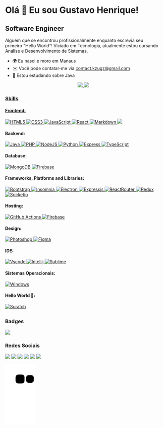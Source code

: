 Olá 👋 Eu sou Gustavo Henrique!
==============================

Software Engineer
--------------------

Alguém que se encontrou profissionalmente enquanto escrevia seu primeiro "Hello World"! Viciado em Tecnologia, atualmente estou cursando Análise e Desenvolvimento de Sistemas.

* 🌍 Eu nasci e moro em Manaus
* ✉️ Você pode contatar-me via [contact.kzugz@gmail.com](mailto:contact.kzugz@gmail.com)
* 🧠 Estou estudando sobre Java

<div align="center">
  <a href="https://github.com/devGustah">
  <img height="180em" src="https://github-readme-stats.vercel.app/api?username=devGustah&show_icons=true&theme=dark&include_all_commits=true&count_private=true"/>
  <img height="180em" src="https://github-readme-stats.vercel.app/api/top-langs/?username=devGustah&layout=compact&langs_count=3&theme=dark"/>
</div>
  
### Skills  

#### Frontend:
<p>
    <a href="https://developer.mozilla.org/en-US/docs/Glossary/HTML5" target="_blank" rel="noreferrer">
        <img src="https://img.shields.io/badge/HTML5-E34F26?style=for-the-badge&logo=html5&logoColor=white" alt="HTML5" />
    </a>
    <a href="https://www.w3.org/TR/CSS/#css" target="_blank" rel="noreferrer">
        <img src="https://img.shields.io/badge/CSS3-1572B6?style=for-the-badge&logo=css3&logoColor=white" alt="CSS3" />
    </a>
    <a href="https://developer.mozilla.org/en-US/docs/Web/JavaScript" target="_blank" rel="noreferrer">
        <img src="https://img.shields.io/badge/JavaScript-F7DF1E?style=for-the-badge&logo=javascript&logoColor=000000" alt="JavaScript" />
    </a>
    <a href="https://react.dev" target="_blank" rel="noreferrer">
        <img src="https://img.shields.io/badge/react-%2320232a.svg?style=for-the-badge&logo=react&logoColor=%2361DAFB" alt="React" />
    </a>
    <a href="https://www.markdownguide.org" target="_blank" rel="noreferrer">
        <img src="https://img.shields.io/badge/markdown-%23000000.svg?style=for-the-badge&logo=markdown&logoColor=white" alt="Markdown" />
    </a>
    <a href="https://jquery.com" target="_blank" rel="noreferrer">
        <img src="https://img.shields.io/badge/jQuery-0769AD?style=for-the-badge&logo=jquery&logoColor=white" />
    </a>
</p>

#### Backend:
<p>
    <a href="https://www.java.com/" target="_blank" rel="noreferrer">
        <img src="https://img.shields.io/badge/Java-5381a1?style=for-the-badge&logo=openjdk&logoColor=white" alt="Java" />
    </a>
    <a href="https://www.php.net/" target="_blank" rel="noreferrer">
        <img src="https://img.shields.io/badge/PHP-777BB4?style=for-the-badge&logo=php&logoColor=white" alt="PHP" />
    </a>
    <a href="https://nodejs.org/en/" target="_blank" rel="noreferrer">
        <img src="https://img.shields.io/badge/Node.js-339933?style=for-the-badge&logo=nodedotjs&logoColor=white" alt="NodeJS" />
    </a>
    <a href="https://www.python.org" target="_blank" rel="noreferrer">
        <img src="https://img.shields.io/badge/python-3670A0?style=for-the-badge&logo=python&logoColor=ffdd54" alt="Python" />
    </a>
    <a href="https://expressjs.com/" target="_blank" rel="noreferrer">
        <img src="https://img.shields.io/badge/Express.js-000000?style=for-the-badge&logo=express&logoColor=white" alt="Express" />
    </a>
    <a href="https://www.typescriptlang.org/" target="_blank" rel="noreferrer">
        <img src="https://img.shields.io/badge/TypeScript-007ACC?style=for-the-badge&logo=typescript&logoColor=white" alt="TypeScript" />
    </a>
</p>

#### Database:
<p>
    <a href="https://www.mongodb.com/" target="_blank" rel="noreferrer">
        <img src="https://img.shields.io/badge/MongoDB-4EA94B?style=for-the-badge&logo=mongodb&logoColor=white" alt="MongoDB" />
    </a>
    <a href="https://firebase.google.com/" target="_blank" rel="noreferrer">
        <img src="https://img.shields.io/badge/Firebase-039BE5?style=for-the-badge&logo=Firebase&logoColor=white" alt="Firebase" />
    </a>
</p>
  
#### Frameworks, Platforms and Libraries:
<p>
    <a href="https://getbootstrap.com" target="_blank" rel="noreferrer">
        <img src="https://img.shields.io/badge/bootstrap-%23563D7C.svg?style=for-the-badge&logo=bootstrap&logoColor=white" alt="Bootstrap" />
    </a>
    <a href="https://insomnia.rest" target="_blank" rel="noreferrer">
        <img src="https://img.shields.io/badge/Insomnia-black?style=for-the-badge&logo=insomnia&logoColor=5849BE" alt="Insomnia" />
    </a>
    <a href="https://www.electronjs.org/" target="_blank" rel="noreferrer">
        <img src="https://img.shields.io/badge/Electron-191970?style=for-the-badge&logo=Electron&logoColor=white" alt="Electron" />
    </a>
    <a href="https://expressjs.com/" target="_blank" rel="noreferrer">
        <img src="https://img.shields.io/badge/express.js-%23404d59.svg?style=for-the-badge&logo=express&logoColor=%2361DAFB" alt="Expressjs" />
    </a>
    <a href="https://reactrouter.com/en/main" target="_blank" rel="noreferrer">
        <img src="https://img.shields.io/badge/React_Router-CA4245?style=for-the-badge&logo=react-router&logoColor=white" alt="ReactRouter" />
    </a>
    <a href="https://redux.js.org" target="_blank" rel="noreferrer">
        <img src="https://img.shields.io/badge/redux-%23593d88.svg?style=for-the-badge&logo=redux&logoColor=white" alt="Redux" />
    </a>
    <a href="https://socket.io" target="_blank" rel="noreferrer">
        <img src="https://img.shields.io/badge/Socket.io-black?style=for-the-badge&logo=socket.io&badgeColor=010101" alt="Socketio" />
    </a>
</p>  

#### Hosting:
<p>
    <a href="https://github.com/" target="_blank" rel="noreferrer">
        <img src="https://img.shields.io/badge/github%20pages-121013?style=for-the-badge&logo=github&logoColor=white" alt="GitHub Actions" />
    </a>
    <a href="https://firebase.google.com/" target="_blank" rel="noreferrer">
        <img src="https://img.shields.io/badge/firebase-%23039BE5.svg?style=for-the-badge&logo=firebase" alt="Firebase" />
    </a>
</p>

#### Design:
<p>
    <a href="https://www.adobe.com/br/products/photoshop.html" target="_blank" rel="noreferrer">
        <img src="https://img.shields.io/badge/Adobe%20Photoshop-31A8FF?style=for-the-badge&logo=Adobe%20Photoshop&logoColor=black" alt="Photoshop" />
    </a>
    <a href="https://www.figma.com/" target="_blank" rel="noreferrer">
        <img src="https://img.shields.io/badge/Figma-F24E1E?style=for-the-badge&logo=figma&logoColor=white" alt="Figma" />
    </a>
</p>
  
#### IDE:
<p>
  <a href="https://code.visualstudio.com" target="_blank" rel="noreferrer">
        <img src="https://img.shields.io/badge/Visual_Studio_Code-0078D4?style=for-the-badge&logo=visual%20studio%20code&logoColor=white" alt="Vscode" />
  </a>
  <a href="https://www.jetbrains.com/pt-br/idea/" target="_blank" rel="noreferrer">
        <img src="https://img.shields.io/badge/IntelliJ_IDEA-000000.svg?style=for-the-badge&logo=intellij-idea&logoColor=white" alt="Intellij" />
  </a>
  <a href="https://www.sublimetext.com" target="_blank" rel="noreferrer">
        <img src="https://img.shields.io/badge/sublime_text-%23575757.svg?&style=for-the-badge&logo=sublime-text&logoColor=important" alt="Sublime" />
  </a>
</p>
  
#### Sistemas Operacionais:
<p>
    <a href="https://www.microsoft.com/pt-br/windows/" target="_blank" rel="noreferrer">
        <img src="https://img.shields.io/badge/Windows-0078D6?style=for-the-badge&logo=windows11&logoColor=white" alt="Windows" />
    </a>
</p>  
  
#### Hello World 👋:
  <p>
    <a href="https://scratch.mit.edu" target="_blank" rel="noreferrer">
        <img src="https://img.shields.io/badge/Scratch-4D97FF?style=for-the-badge&logo=Scratch&logoColor=white" alt="Scratch">
    </a>
  </p>
  
  ##
  
### Badges

<a href="http://www.github.com/devGustah">
    <img src="https://github-readme-streak-stats.herokuapp.com/?user=devGustah&stroke=ffffff&background=1c1917&ring=ec4899&fire=ec4899&currStreakNum=ffffff&currStreakLabel=ec4899&sideNums=ffffff&sideLabels=ffffff&dates=ffffff&hide_border=true" />
</a>  
  
### Redes Sociais
 
<div>
  <a href="https://www.github.com/devGustah" target="_blank" rel="noreferrer"><img src="https://img.shields.io/badge/GitHub-100000?style=for-the-badge&logo=github&logoColor=white"/></a>
  <a href="https://instagram.com/kzugzz" target="_blank"><img src="https://img.shields.io/badge/-Instagram-%23E4405F?style=for-the-badge&logo=instagram&logoColor=white" target="_blank"></a>
  <a href="https://www.linkedin.com/in/gustavo-henrique-915636250" target="_blank"><img src="https://img.shields.io/badge/-LinkedIn-%230077B5?style=for-the-badge&logo=linkedin&logoColor=white" target="_blank"></a>
 	<a href="https://www.twitch.tv/kzugz" target="_blank"><img src="https://img.shields.io/badge/Twitch-9146FF?style=for-the-badge&logo=twitch&logoColor=white" target="_blank"></a>
 <a href="https://discord.gg/GcR9DEzHha" target="_blank"><img src="https://img.shields.io/badge/Discord-7289DA?style=for-the-badge&logo=discord&logoColor=white" target="_blank"></a> 
  <a href="mailto:contact.kzugz@gmail.com"><img src="https://img.shields.io/badge/-Gmail-%23333?style=for-the-badge&logo=gmail&logoColor=white" target="_blank"></a> 
 
  ![Snake animation](https://github.com/devGustah/devGustah/blob/output/github-contribution-grid-snake.svg)
 
</div>
